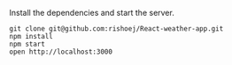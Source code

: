 Install the dependencies and start the server.

```
git clone git@github.com:rishoej/React-weather-app.git
npm install
npm start
open http://localhost:3000
```
